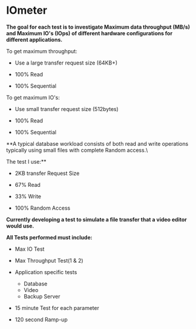 # IOmeter

**The goal for each test is to investigate Maximum data throughput (MB/s) and Maximum IO's (IOps) of different hardware configurations for different applications.**

To get maximum throughput:

*  Use a large transfer request size (64KB+)

*  100% Read

*  100% Sequential

To get maximum IO's:

*  Use small transfer request size (512bytes)

*  100% Read

*  100% Sequential


**A typical database workload consists of both read and write operations typically using small files with complete Random access.\\

The test I use:**

*  2KB transfer Request Size

*  67% Read

*  33% Write

*  100% Random Access

**Currently developing a test to simulate a file transfer that a video editor would use.**

**All Tests performed must include:**

*  Max IO Test

*  Max Throughput Test(1 & 2)

*  Application specific tests
      * Database
      * Video
      * Backup Server

*  15 minute Test for each parameter

*  120 second Ramp-up








 
